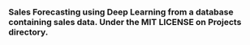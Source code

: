 ### Sales Forecasting using Deep Learning from a database containing sales data. Under the MIT LICENSE on Projects directory.

